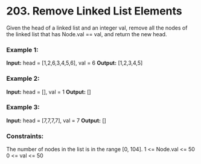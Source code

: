# 203. Remove Linked List Elements

Given the head of a linked list and an integer val, remove all the nodes of the linked list that has Node.val == val, and return the new head.

### Example 1:

**Input:** head = [1,2,6,3,4,5,6], val = 6
**Output:** [1,2,3,4,5]

### Example 2:

**Input:** head = [], val = 1
**Output:** []

### Example 3:

**Input:** head = [7,7,7,7], val = 7
**Output:** []

### Constraints:

The number of nodes in the list is in the range [0, 104].
1 <= Node.val <= 50
0 <= val <= 50